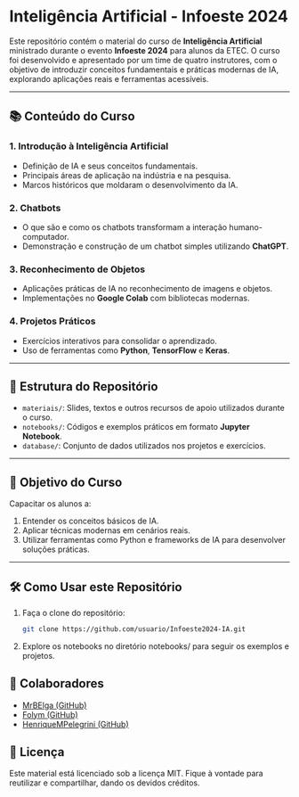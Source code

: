 # Inteligência Artificial - Infoeste 2024

Este repositório contém o material do curso de **Inteligência Artificial** ministrado durante o evento **Infoeste 2024** para alunos da ETEC. O curso foi desenvolvido e apresentado por um time de quatro instrutores, com o objetivo de introduzir conceitos fundamentais e práticas modernas de IA, explorando aplicações reais e ferramentas acessíveis.

---

## 📚 **Conteúdo do Curso**

### 1. **Introdução à Inteligência Artificial**
- Definição de IA e seus conceitos fundamentais.
- Principais áreas de aplicação na indústria e na pesquisa.
- Marcos históricos que moldaram o desenvolvimento da IA.

### 2. **Chatbots**
- O que são e como os chatbots transformam a interação humano-computador.
- Demonstração e construção de um chatbot simples utilizando **ChatGPT**.

### 3. **Reconhecimento de Objetos**
- Aplicações práticas de IA no reconhecimento de imagens e objetos.
- Implementações no **Google Colab** com bibliotecas modernas.

### 4. **Projetos Práticos**
- Exercícios interativos para consolidar o aprendizado.
- Uso de ferramentas como **Python**, **TensorFlow** e **Keras**.

---

## 📁 **Estrutura do Repositório**

- `materiais/`: Slides, textos e outros recursos de apoio utilizados durante o curso.
- `notebooks/`: Códigos e exemplos práticos em formato **Jupyter Notebook**.
- `database/`: Conjunto de dados utilizados nos projetos e exercícios.

---

## 🎯 **Objetivo do Curso**

Capacitar os alunos a:
1. Entender os conceitos básicos de IA.
2. Aplicar técnicas modernas em cenários reais.
3. Utilizar ferramentas como Python e frameworks de IA para desenvolver soluções práticas.

---

## 🛠️ **Como Usar este Repositório**

1. Faça o clone do repositório:
   ```bash
   git clone https://github.com/usuario/Infoeste2024-IA.git
2. Explore os notebooks no diretório notebooks/ para seguir os exemplos e projetos.

## 🤝 **Colaboradores**
- [MrBElga (GitHub)](https://github.com/MrBElga)
- [Folym (GitHub)](https://github.com/Folym)
- [HenriqueMPelegrini (GitHub)](https://github.com/HenriqueMPelegrini)



## 📄 **Licença**
Este material está licenciado sob a licença MIT. Fique à vontade para reutilizar e compartilhar, dando os devidos créditos.


